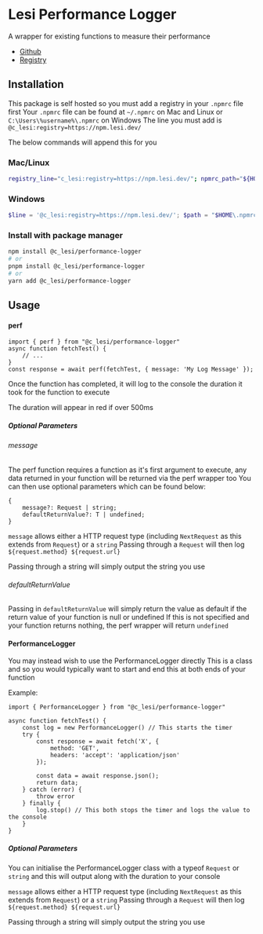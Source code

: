 # Lesi Performance Logger

A wrapper for existing functions to measure their performance

-   [Github](https://github.com/lesi97/performance-logger)
-   [Registry](https://npm.lesi.dev/-/web/detail/@c_lesi/performance-logger)

## Installation

This package is self hosted so you must add a registry in your `.npmrc` file first
Your `.npmrc` file can be found at `~/.npmrc` on Mac and Linux or `C:\Users\%username%\.npmrc` on Windows
The line you must add is `@c_lesi:registry=https://npm.lesi.dev/`

The below commands will append this for you

### Mac/Linux

```bash
registry_line="c_lesi:registry=https://npm.lesi.dev/"; npmrc_path="${HOME}/.npmrc"; grep -Fxq "$registry_line" "$npmrc_path" 2>/dev/null || echo "$registry_line" >> "$npmrc_path"
```

### Windows

```powershell
$line = '@c_lesi:registry=https://npm.lesi.dev/'; $path = "$HOME\.npmrc"; $escaped = [regex]::Escape($line); if (-not (Test-Path $path)) { New-Item -ItemType File -Path $path -Force | Out-Null }; if (-not (Select-String -Path $path -Pattern $escaped -Quiet)) { Add-Content -Path $path -Value $line }
```

### Install with package manager

```bash
npm install @c_lesi/performance-logger
# or
pnpm install @c_lesi/performance-logger
# or
yarn add @c_lesi/performance-logger
```

## Usage

#### perf

```TS
import { perf } from "@c_lesi/performance-logger"
async function fetchTest() {
    // ...
}
const response = await perf(fetchTest, { message: 'My Log Message' });
```

Once the function has completed, it will log to the console the duration it took for the function to execute

The duration will appear in red if over 500ms

##### Optional Parameters

###### message

The perf function requires a function as it's first argument to execute, any data returned in your function will be returned via the perf wrapper too
You can then use optional parameters which can be found below:

```TS
{
    message?: Request | string;
    defaultReturnValue?: T | undefined;
}
```

`message` allows either a HTTP request type (including `NextRequest` as this extends from `Request`) or a `string`
Passing through a `Request` will then log `${request.method} ${request.url}`

Passing through a string will simply output the string you use

###### defaultReturnValue

Passing in `defaultReturnValue` will simply return the value as default if the return value of your function is null or undefined
If this is not specified and your function returns nothing, the perf wrapper will return `undefined`

#### PerformanceLogger

You may instead wish to use the PerformanceLogger directly
This is a class and so you would typically want to start and end this at both ends of your function

Example:

```TS
import { PerformanceLogger } from "@c_lesi/performance-logger"

async function fetchTest() {
    const log = new PerformanceLogger() // This starts the timer
    try {
        const response = await fetch('X', {
            method: 'GET',
            headers: 'accept': 'application/json'
        });

        const data = await response.json();
        return data;
    } catch (error) {
        throw error
    } finally {
        log.stop() // This both stops the timer and logs the value to the console
    }
}
```

##### Optional Parameters

You can initialise the PerformanceLogger class with a typeof `Request` or `string` and this will output along with the duration to your console

`message` allows either a HTTP request type (including `NextRequest` as this extends from `Request`) or a `string`
Passing through a `Request` will then log `${request.method} ${request.url}`

Passing through a string will simply output the string you use
